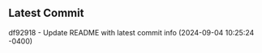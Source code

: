 
## Latest Commit
df92918 - Update README with latest commit info (2024-09-04 10:25:24 -0400) <Yunxi-Zhou>
